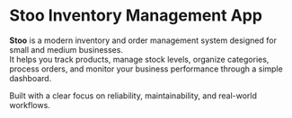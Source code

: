 # Stoo Inventory Management App

**Stoo** is a modern inventory and order management system designed for small and medium businesses.  
It helps you track products, manage stock levels, organize categories, process orders, and monitor your business performance through a simple dashboard.

Built with a clear focus on reliability, maintainability, and real-world workflows.
